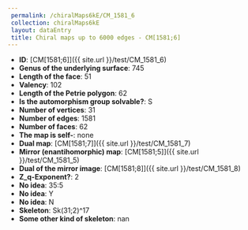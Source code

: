 ```yaml
--- 
 permalink: /chiralMaps6kE/CM_1581_6 
 collection: chiralMaps6kE
 layout: dataEntry
 title: Chiral maps up to 6000 edges - CM[1581;6]
---
```


- **ID**: [CM[1581;6]]({{ site.url }}/test/CM_1581_6)
- **Genus of the underlying surface**: 745
- **Length of the face**: 51
- **Valency**: 102
- **Length of the Petrie polygon**: 62
- **Is the automorphism group solvable?**: S
- **Number of vertices**: 31
- **Number of edges**: 1581
- **Number of faces**: 62
- **The map is self-**: none
- **Dual map**: [CM[1581;7]]({{ site.url }}/test/CM_1581_7)
- **Mirror (enantihomorphic) map**: [CM[1581;5]]({{ site.url }}/test/CM_1581_5)
- **Dual of the mirror image**: [CM[1581;8]]({{ site.url }}/test/CM_1581_8)
- **Z_q-Exponent?**: 2
- **No idea**:  35:5
- **No idea**: Y
- **No idea**: N
- **Skeleton**: Sk(31;2)^17
- **Some other kind of skeleton**: nan
